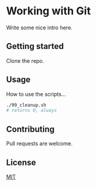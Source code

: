 # Working with Git

Write some nice intro here.

## Getting started

Clone the repo.

## Usage

How to use the scripts...

```bash
./99_cleanup.sh
# returns 0, always
```

## Contributing
Pull requests are welcome.


## License
[MIT](https://choosealicense.com/licenses/mit/)